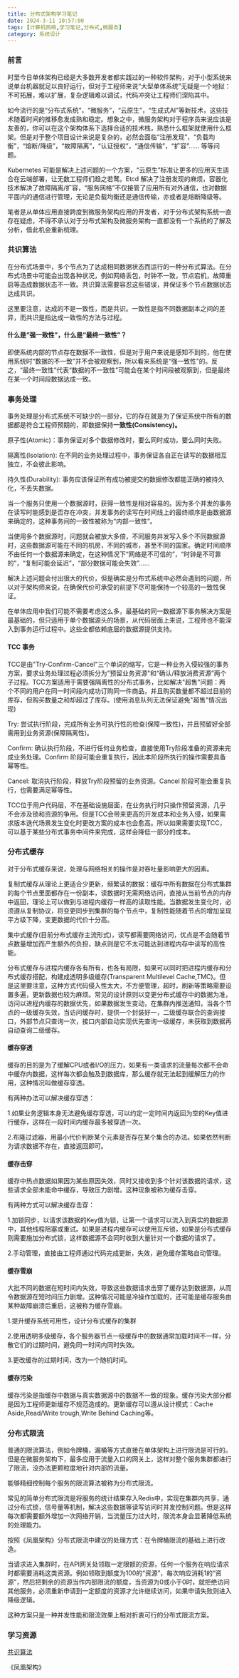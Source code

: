 ```yaml
---
title: 分布式架构学习笔记
date: 2024-3-11 10:57:00
tags: [计算机网络,学习笔记,分布式,微服务]
category: 系统设计
---
```


### 前言

时至今日单体架构已经是大多数开发者都实践过的一种软件架构，对于小型系统来说单台机器就足以良好运行，但对于工程师来说“大型单体系统”无疑是一个地狱：不可拓展，难以扩展，复杂逻辑难以调试，代码冲突让工程师们深陷其中。

如今流行的是“分布式系统”，“微服务”，“云原生”，“生成式AI”等新技术，这些技术随着时间的推移愈发成熟和稳定。想象之中，微服务架构对于程序员来说应该是友善的，你可以在这个架构体系下选择合适的技术栈，熟悉什么框架就使用什么框架。但是对于整个项目设计来说是复杂的，必然会面临“注册发现”，“负载均衡”，“熔断/降级”，“故障隔离”，“认证授权”，“通信传输”，“扩容”…… 等等问题。

Kubernetes 可能是解决上述问题的一个方案，“云原生”标准让更多的应用天生适合在云端部署，让无数工程师们趋之若鹜。Etcd 解决了注册发现的麻烦，容器化技术解决了故障隔离/扩容，“服务网格”不仅接管了应用所有对外通信，也对数据平面内的通信进行管理，无论是负载均衡还是通信传输，亦或者是熔断降级等。

笔者是从单体应用直接跨度到微服务架构应用的开发者，对于分布式架构系统一直存在疑虑，不得不承认对于分布式架构及微服务架构一直都没有一个系统的了解及分析，借此机会重新梳理。



### 共识算法

在分布式场景中，多个节点为了达成相同数据状态而运行的一种分布式算法。在分布式场景中可能会出现各种状况，例如网络丢包，时钟不一致，节点宕机，故障重启等造成数据状态不一致。共识算法需要容忍这些错误，并保证多个节点数据状态达成共识。

这里要注意，达成的不是一致性，而是共识。一致性是指不同数据副本之间的差异，而共识是指达成一致性的方法与过程。

#### 什么是“强一致性”，什么是“最终一致性”？

即使系统内部的节点存在数据不一致性，但是对于用户来说是感知不到的，他在使用系统时“数据的不一致”并不会被观察到，所以看来系统是“强一致性”的。反之，“最终一致性”代表“数据的不一致性”可能会在某个时间段被观察到，但是最终在某一个时间段数据达成一致。







### 事务处理

事务处理是分布式系统不可缺少的一部分，它的存在就是为了保证系统中所有的数据都是符合工程师预期的，即数据保持**一致性(Consistency)。**

原子性(Atomic)：事务保证对多个数据修改时，要么同时成功，要么同时失败。

隔离性(Isolation): 在不同的业务处理过程中，事务保证各自正在读写的数据相互独立，不会彼此影响。

持久性(Durability): 事务应该保证所有成功被提交的数据修改都能正确的被持久化，不丢失数据。

当一个服务只使用一个数据源时，获得一致性是相对容易的。因为多个并发的事务在读写时能感到是否存在冲突，并发事务的读写在时间线上的最终顺序是由数据源来确定的，这种事务间的一致性被称为“内部一致性”。

当使用多个数据源时，问题就会被放大多倍，不同服务并发写入多个不同数据源时，这些数据源可能在不同的机房，不同的城市，甚至不同的国家。确定时间顺序不由任何一个数据源来确定，在这种情况下“网络是不可信的”，“时钟是不可靠的”，“复制可能会延迟”，“部分数据可能会失效”……

解决上述问题会付出很大的代价，但是确实是分布式系统中必然会遇到的问题，所以对于架构师来说，在确保代价可承受的前提下尽可能保持一个较高的一致性保证。

在单体应用中我们可能不需要考虑这么多，最基础的同一数据源下事务解决方案是最基础的，但只适用于单个数据源头的场景，从代码层面上来说，工程师也不能深入到事务运行过程中。这些全都依赖底层的数据源提供支持。



#### TCC 事务

TCC是由"Try-Confirm-Cancel"三个单词的缩写，它是一种业务入侵较强的事务方案，要求业务处理过程必须拆分为"预留业务资源"和“确认/释放消费资源”两个子过程。TCC方案适用于需要强隔离性的分布式事务，比如解决"超售"问题：两个不同的用户在同一时间段内成功订购同一件商品，并且购买数量都不超过目前的库存，但购买数量之和却超过了库存。(使用消息队列无法保证避免"超售"情况出现)

Try: 尝试执行阶段，完成所有业务可执行性的检查(保障一致性)，并且预留好全部需用到业务资源(保障隔离性)。

Confirm: 确认执行阶段，不进行任何业务检查，直接使用Try阶段准备的资源来完成业务处理。Confirm 阶段可能会重复执行，因此本阶段所执行的操作需要具备幂等性。

Cancel: 取消执行阶段，释放Try阶段预留的业务资源。Cancel 阶段可能会重复执行，也需要满足幂等性。

TCC位于用户代码层，不在基础设施层面，在业务执行时只操作预留资源，几乎不会涉及锁和资源的争用。但是TCC会带来更高的开发成本和业务入侵，如果需求版本迭代场景发生变化时更改方案的成本也会愈高。所以如果需要实现TCC，可以基于某些分布式事务中间件来完成，这样会降低一部分的成本。





### 分布式缓存

对于分布式缓存来说，处理与网络相关的操作是对吞吐量影响更大的因素。

复制式缓存从理论上更适合少更新，频繁读的数据：缓存中所有数据在分布式集群的每个节点里面都存在一份副本，读数据时无需网络访问，直接从当前节点的内存中返回，理论上可以做到与进程内缓存一样高的读取性能。当数据发生变化时，必须遵从复制协议，将变更同步到集群的每个节点中，复制性能随着节点的增加呈现平方级下降，变更数据的代价十分高。

集中式缓存(目前分布式缓存主流形式)，读写都需要网络访问，优点是不会随着节点数量增加而产生额外的负担，缺点则是它不太可能达到进程内存中读写的高性能。

分布式缓存与进程内缓存各有所有，也各有局限，如果可以同时把进程内缓存和分布式缓存搭配，构建成透明多级缓存(Transparent Multilevel Cache,TMC)。但是这里要注意，这种方式代码侵入性太大，不方便管理，超时，刷新等策略需要设置多遍，更新数据也较为麻烦。常见的设计原则以变更分布式缓存中的数据为准，访问以进程内缓存的数据优先，如果数据发生变动，在集群内推送通知，当各个节点的一级缓存失效，当访问缓存时，提供一个封装好一，二级缓存联合的查询接口，外部节点只查询一次，接口内部自动实现优先查询一级缓存，未获取到数据再自动查询二级缓存。



#### 缓存穿透

缓存的目的是为了缓解CPU或者I/O的压力，如果有一类请求的流量每次都不会命中缓存内数据，这样每次都会触及到数据库，那么缓存就无法起到缓解压力的作用，这种情况叫做缓存穿透。

有两种办法可以解决缓存穿透：

1.如果业务逻辑本身无法避免缓存穿透，可以约定一定时间内返回为空的Key值进行缓存，这样在一段时间内缓存最多被穿透一次。

2.布隆过滤器，用最小代价判断某个元素是否存在某个集合的办法。如果依然判断为请求数据不存在，直接返回即可。



#### 缓存击穿

缓存中热点数据如果因为某些原因失效，同时又接收到多个针对该数据的请求，这些请求全部未能命中缓存，导致压力剧增。这种现象被称为缓存击穿。

有两种方式可以解决缓存击穿：

1.加锁同步，以请求该数据的Key值为锁，让第一个请求可以流入到真实的数据源中，其他线程阻塞或重试。如果是进程内缓存可以使用互斥锁，如果是分布式缓存则需要施加分布式锁，这样数据源不会同时收到大量针对一个数据的请求了。

2.手动管理，直接由工程师通过代码完成更新，失效，避免缓存策略自动管理。



#### 缓存雪崩

大批不同的数据在短时间内失效，导致这些数据请求击穿了缓存达到数据源，从而令数据源在短时间压力剧增。这种情况可能是冷操作加载的，还可能是缓存服务由某种故障崩溃后重启，这被称为缓存雪崩。

1.提升缓存系统可用性，设计分布式缓存的集群

2.使用透明多级缓存，各个服务器节点一级缓存中的数据通常加载时间不一样，分散它们的过期时间，避免同一时间内同时失效。

3.更改缓存的过期时间，改为一个随机时间。



#### 缓存污染

缓存污染是指缓存中数据与真实数据源中的数据不一致的现象。缓存污染大部分都是因为工程师更新缓存不规范造成的。更新缓存可以遵从设计模式：Cache Aside,Read/Write trough,Write Behind Caching等。





### 分布式限流

普通的限流算法，例如令牌桶，漏桶等方式直接在单体架构上进行限流是可行的。但是在微服务架构下，最多应用于流量入口的网关上，这样对整个服务集群都进行了限流，没办法更颗粒度地针对内部的流量。

能够精细控制每个服务的限流算法被称为分布式限流。

常见的简单分布式限流是将服务的统计结果存入Redis中，实现在集群内共享，通过分布式锁，信号量等机制，解决这些数据等读写访问时并发控制问题。但是这样每次都需要额外增加一次网络开销，当流量压力过大时，限流本身会显著降低系统的处理能力。

按照《凤凰架构》分布式限流中建议的处理方式：在令牌桶限流的基础上进行改造。

当请求进入集群时，在API网关处领取一定限额的资源，任何一个服务在响应请求时都需要消耗这类资源。例如领取到额度为100的“资源”，每次响应消耗1的“资源”，然后把剩余的资源当作内部限流的额度，当资源为0或小于0时，就拒绝访问其他服务，必须重新申请到一定额度的资源才允许继续访问，如果申请失败则进入降级逻辑。

这种方案只是一种并发性能和限流效果上相对折衷可行的分布式限流方案。





### 学习资源

[共识算法](https://docs.chainmaker.org.cn/tech/%E5%85%B1%E8%AF%86%E7%AE%97%E6%B3%95.html)

《凤凰架构》

